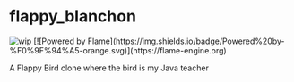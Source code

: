 # flappy_blanchon
<img src="https://img.shields.io/badge/current--state-WIP-orange" alt="wip"/>
[![Powered by Flame](https://img.shields.io/badge/Powered%20by-%F0%9F%94%A5-orange.svg)](https://flame-engine.org)

A Flappy Bird clone where the bird is my Java teacher

